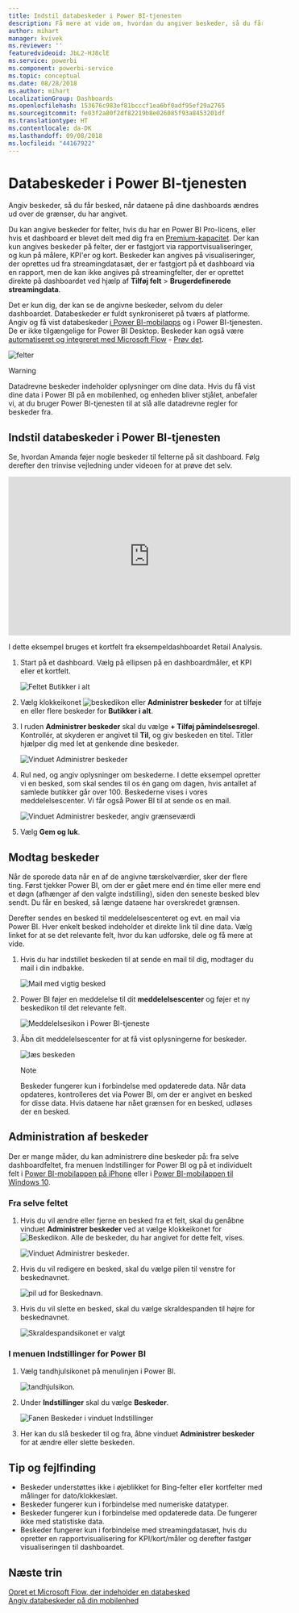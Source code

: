 ```yaml
---
title: Indstil databeskeder i Power BI-tjenesten
description: Få mere at vide om, hvordan du angiver beskeder, så du får besked, når dataene på dine dashboards ændres ud over de grænser, du har angivet i Microsoft Power BI-tjenesten.
author: mihart
manager: kvivek
ms.reviewer: ''
featuredvideoid: JbL2-HJ8clE
ms.service: powerbi
ms.component: powerbi-service
ms.topic: conceptual
ms.date: 08/28/2018
ms.author: mihart
LocalizationGroup: Dashboards
ms.openlocfilehash: 153676c983ef81bcccf1ea6bf0adf95ef29a2765
ms.sourcegitcommit: fe03f2a80f2df82219b8e026085f93a8453201df
ms.translationtype: HT
ms.contentlocale: da-DK
ms.lasthandoff: 09/08/2018
ms.locfileid: "44167922"
---
```

# <a name="data-alerts-in-power-bi-service"></a>Databeskeder i Power BI-tjenesten
Angiv beskeder, så du får besked, når dataene på dine dashboards ændres ud over de grænser, du har angivet. 

Du kan angive beskeder for felter, hvis du har en Power BI Pro-licens, eller hvis et dashboard er blevet delt med dig fra en [Premium-kapacitet](service-premium.md). Der kan kun angives beskeder på felter, der er fastgjort via rapportvisualiseringer, og kun på målere, KPI'er og kort. Beskeder kan angives på visualiseringer, der oprettes ud fra streamingdatasæt, der er fastgjort på et dashboard via en rapport, men de kan ikke angives på streamingfelter, der er oprettet direkte på dashboardet ved hjælp af **Tilføj felt** > **Brugerdefinerede streamingdata**. 

Det er kun dig, der kan se de angivne beskeder, selvom du deler dashboardet. Databeskeder er fuldt synkroniseret på tværs af platforme. Angiv og få vist databeskeder [i Power BI-mobilapps](mobile-set-data-alerts-in-the-mobile-apps.md) og i Power BI-tjenesten. De er ikke tilgængelige for Power BI Desktop. Beskeder kan også være [automatiseret og integreret med Microsoft Flow](https://flow.microsoft.com) - [Prøv det](service-flow-integration.md).

![felter](media/service-set-data-alerts/powerbi-alert-types-new.png)

> [!WARNING]
> Datadrevne beskeder indeholder oplysninger om dine data. Hvis du få vist dine data i Power BI på en mobilenhed, og enheden bliver stjålet, anbefaler vi, at du bruger Power BI-tjenesten til at slå alle datadrevne regler for beskeder fra.
> 
> 

## <a name="set-data-alerts-in-power-bi-service"></a>Indstil databeskeder i Power BI-tjenesten
Se, hvordan Amanda føjer nogle beskeder til felterne på sit dashboard. Følg derefter den trinvise vejledning under videoen for at prøve det selv.

<iframe width="560" height="315" src="https://www.youtube.com/embed/JbL2-HJ8clE" frameborder="0" allowfullscreen></iframe>

I dette eksempel bruges et kortfelt fra eksempeldashboardet Retail Analysis.

1. Start på et dashboard. Vælg på ellipsen på en dashboardmåler, et KPI eller et kortfelt.
   
   ![Feltet Butikker i alt](media/service-set-data-alerts/powerbi-card.png)
2. Vælg klokkeikonet ![beskedikon](media/service-set-data-alerts/power-bi-bell-icon.png) eller **Administrer beskeder** for at tilføje en eller flere beskeder for **Butikker i alt**.
   
1. I ruden **Administrer beskeder** skal du vælge **+ Tilføj påmindelsesregel**.  Kontrollér, at skyderen er angivet til **Til**, og giv beskeden en titel. Titler hjælper dig med let at genkende dine beskeder.
   
   ![Vinduet Administrer beskeder](media/service-set-data-alerts/powerbi-alert-title.png)
4. Rul ned, og angiv oplysninger om beskederne.  I dette eksempel opretter vi en besked, som skal sendes til os én gang om dagen, hvis antallet af samlede butikker går over 100. Beskederne vises i vores meddelelsescenter. Vi får også Power BI til at sende os en mail.
   
   ![Vinduet Administrer beskeder, angiv grænseværdi](media/service-set-data-alerts/power-bi-set-alert-details.png)
5. Vælg **Gem og luk**.

## <a name="receiving-alerts"></a>Modtag beskeder
Når de sporede data når en af de angivne tærskelværdier, sker der flere ting. Først tjekker Power BI, om der er gået mere end én time eller mere end et døgn (afhænger af den valgte indstilling), siden den seneste besked blev sendt. Du får en besked, så længe dataene har overskredet grænsen.

Derefter sendes en besked til meddelelsescenteret og evt. en mail via Power BI. Hver enkelt besked indeholder et direkte link til dine data. Vælg linket for at se det relevante felt, hvor du kan udforske, dele og få mere at vide.  

1. Hvis du har indstillet beskeden til at sende en mail til dig, modtager du mail i din indbakke.
   
   ![Mail med vigtig besked](media/service-set-data-alerts/powerbi-alerts-email.png)
2. Power BI føjer en meddelelse til dit **meddelelsescenter** og føjer et ny beskedikon til det relevante felt.
   
   ![Meddelelsesikon i Power BI-tjeneste](media/service-set-data-alerts/powerbi-alert-notifications.png)
3. Åbn dit meddelelsescenter for at få vist oplysningerne for beskeder.
   
    ![læs beskeden](media/service-set-data-alerts/powerbi-alert-notfication.png)
   
   > [!NOTE]
   > Beskeder fungerer kun i forbindelse med opdaterede data. Når data opdateres, kontrolleres det via Power BI, om der er angivet en besked for disse data. Hvis dataene har nået grænsen for en besked, udløses der en besked.
   > 
   > 

## <a name="managing-alerts"></a>Administration af beskeder
Der er mange måder, du kan administrere dine beskeder på: fra selve dashboardfeltet, fra menuen Indstillinger for Power BI og på et individuelt felt i [Power BI-mobilappen på iPhone](mobile-set-data-alerts-in-the-mobile-apps.md) eller i [Power BI-mobilappen til Windows 10](mobile-set-data-alerts-in-the-mobile-apps.md).

### <a name="from-the-tile-itself"></a>Fra selve feltet
1. Hvis du vil ændre eller fjerne en besked fra et felt, skal du genåbne vinduet **Administrer beskeder** ved at vælge klokkeikonet for ![Beskedikon](media/service-set-data-alerts/power-bi-bell-icon.png). Alle de beskeder, du har angivet for dette felt, vises.
   
    ![Vinduet Administrer beskeder](media/service-set-data-alerts/powerbi-see-alerts.png).
2. Hvis du vil redigere en besked, skal du vælge pilen til venstre for beskednavnet.
   
    ![pil ud for Beskednavn](media/service-set-data-alerts/powerbi-see-alerts-arrow.png).
3. Hvis du vil slette en besked, skal du vælge skraldespanden til højre for beskednavnet.
   
      ![Skraldespandsikonet er valgt](media/service-set-data-alerts/powerbi-see-alerts-delete.png)

### <a name="from-the-power-bi-settings-menu"></a>I menuen Indstillinger for Power BI
1. Vælg tandhjulsikonet på menulinjen i Power BI.
   
    ![tandhjulsikon](media/service-set-data-alerts/powerbi-gear-icon.png).
2. Under **Indstillinger** skal du vælge **Beskeder**.
   
    ![Fanen Beskeder i vinduet Indstillinger](media/service-set-data-alerts/powerbi-alert-settings.png)
3. Her kan du slå beskeder til og fra, åbne vinduet **Administrer beskeder** for at ændre eller slette beskeden.

## <a name="tips-and-troubleshooting"></a>Tip og fejlfinding
* Beskeder understøttes ikke i øjeblikket for Bing-felter eller kortfelter med målinger for dato/klokkeslæt.
* Beskeder fungerer kun i forbindelse med numeriske datatyper.
* Beskeder fungerer kun i forbindelse med opdaterede data. De fungerer ikke med statistiske data.
* Beskeder fungerer kun i forbindelse med streamingdatasæt, hvis du opretter en rapportvisualisering for KPI/kort/måler og derefter fastgør visualiseringen til dashboardet.

## <a name="next-steps"></a>Næste trin
[Opret et Microsoft Flow, der indeholder en databesked](service-flow-integration.md)    
[Angiv databeskeder på din mobilenhed](mobile-set-data-alerts-in-the-mobile-apps.md)    

